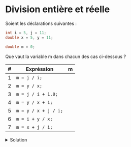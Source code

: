 # Division entière et réelle

Soient les déclarations suivantes :

~~~cpp
int i = 5, j = 11;
double x = 5, y = 11;

double m = 0;
~~~

Que vaut la variable m dans chacun des cas ci-dessous ?

| # | Expréssion           |  m  |
|---| ---------------------|-----|
| 1 | `m = j / i;`         |     |
| 2 | `m = y / x;`         |     |
| 3 | `m = j / i + 1.0;`   |     |
| 4 | `m = y / x + 1;`     |     |
| 5 | `m = y / x + j / i;` |     |
| 6 | `m = i + y / x;`     |     |
| 7 | `m = x + j / i;`     |     |


    

<details>
<summary>Solution</summary>

| # | Expréssion           |  m  |
|---| ---------------------|-----|
| 1 | `m = j / i;`         | 2.0 |
| 2 | `m = y / x;`         | 2.2 |
| 3 | `m = j / i + 1.0;`   | 3.0 |
| 4 | `m = y / x + 1;`     | 3.2 |
| 5 | `m = y / x + j / i;` | 4.2 |
| 6 | `m = i + y / x;`     | 7.2 |
| 7 | `m = x + j / i;`     | 7.0 |


</details>
